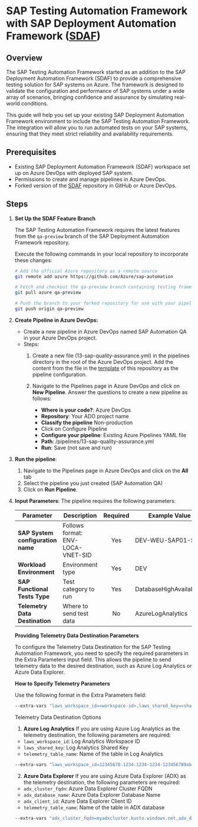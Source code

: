 # SAP Testing Automation Framework with SAP Deployment Automation Framework ([SDAF](https://github.com/Azure/sap-automation))

## Overview

The SAP Testing Automation Framework started as an addition to the SAP Deployment Automation Framework (SDAF) to provide a comprehensive testing solution for SAP systems on Azure. The framework is designed to validate the configuration and performance of SAP systems under a wide array of scenarios, bringing confidence and assurance by simulating real-world conditions.

This guide will help you set up your existing SAP Deployment Automation Framework environment to include the SAP Testing Automation Framework. The integration will allow you to run automated tests on your SAP systems, ensuring that they meet strict reliability and availability requirements.

## Prerequisites

- Existing SAP Deployment Automation Framework (SDAF) workspace set up on Azure DevOps with deployed SAP system.
- Permissions to create and manage pipelines in Azure DevOps.
- Forked version of the [SDAF](https://github.com/Azure/sap-automation) repository in GitHub or Azure DevOps.

## Steps

1. **Set Up the SDAF Feature Branch**

   The SAP Testing Automation Framework requires the latest features from the `qa-preview` branch of the SAP Deployment Automation Framework repository.

   Execute the following commands in your local repository to incorporate these changes:

   ```bash
   # Add the official Azure repository as a remote source
   git remote add azure https://github.com/Azure/sap-automation

   # Fetch and checkout the qa-preview branch containing testing framework features
   git pull azure qa-preview

   # Push the branch to your forked repository for use with your pipelines
   git push origin qa-preview
   ```

2. **Create Pipeline in Azure DevOps:**

    - Create a new pipeline in Azure DevOps named SAP Automation QA in your Azure DevOps project.
    - Steps:
        1. Create a new file (13-sap-quality-assurance.yml) in the pipelines directory in the root of the Azure DevOps project. Add the content from the file in the [template](../src/templates/azure-pipeline.yml) of this repository as the pipeline configuration.

        2. Navigate to the Pipelines page in Azure DevOps and click on **New Pipeline**. Answer the questions to create a new pipeline as follows:
            - **Where is your code?**: Azure DevOps
            - **Repository**: Your ADO project name
            - **Classify the pipeline** Non-production
            - Click on Configure Pipeline
            - **Configure your pipeline**: Existing Azure Pipelines YAML file
            - **Path**: /pipelines/13-sap-quality-assurance.yml
            - **Run**: Save (not save and run)

3. **Run the pipeline**:
    1. Navigate to the Pipelines page in Azure DevOps and click on the **All** tab
    2. Select the pipeline you just created (SAP Automation QA)
    3. Click on **Run Pipeline**.

4. **Input Parameters**: The pipeline requires the following parameters:

   | Parameter | Description | Required | Example Value |
   |-----------|-------------|:--------:|---------------|
   | **SAP System configuration name** | Follows format: ENV-LOCA-VNET-SID | Yes | DEV-WEU-SAP01-S4H |
   | **Workload Environment** | Environment type | Yes | DEV |
   | **SAP Functional Tests Type** | Test category to run | Yes | DatabaseHighAvailability |
   | **Telemetry Data Destination** | Where to send test data | No | AzureLogAnalytics |

   **Providing Telemetry Data Destination Parameters**
   
   To configure the Telemetry Data Destination for the SAP Testing Automation Framework, you need to specify the required parameters in the Extra Parameters input field. This allows the pipeline to send telemetry data to the desired destination, such as Azure Log Analytics or Azure Data Explorer.

   **How to Specify Telemetry Parameters**

   Use the following format in the Extra Parameters field:

   ```bash
   --extra-vars "laws_workspace_id=<workspace-id>,laws_shared_key=<shared-key>,telemetry_table_name=<table-name>"
   ```

   Telemetry Data Destination Options
   1. **Azure Log Analytics**
   If you are using Azure Log Analytics as the telemetry destination, the following parameters are required:
   - `laws_workspace_id`: Log Analytics Workspace ID
   - `laws_shared_key`: Log Analytics Shared Key
   - `telemetry_table_name`: Name of the table in Log Analytics

   ```bash
   --extra-vars "laws_workspace_id=12345678-1234-1234-1234-123456789abc,laws_shared_key=**********,telemetry_table_name=SAPTelemetry"
   ```

   2. **Azure Data Explorer**
   If you are using Azure Data Explorer (ADX) as the telemetry destination, the following parameters are required:
   - `adx_cluster_fqdn`: Azure Data Explorer Cluster FQDN
   - `adx_database_name`: Azure Data Explorer Database Name  
   - `adx_client_id`: Azure Data Explorer Client ID
   - `telemetry_table_name`: Name of the table in ADX database

   ```bash
   --extra-vars "adx_cluster_fqdn=myadxcluster.kusto.windows.net,adx_database_name=SAPTelemetryDB,adx_client_id=12345678-1234-1234-1234-123456789abc,telemetry_table_name=SAPTelemetry"
   ```

  




